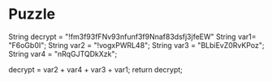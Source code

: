 # Puzzle
String decrypt = "!fm3f93fFNv93nfunf3f9Nnaf83dsfj3jfeEW"
String var1= "F6oGb0I";
String var2 = "!vogxPWRL48";
String var3 = "BLbiEvZ0RvKPoz";
String var4 = "nRqGJTQDkXzk";

decrypt = var2 + var4 + var3 + var1;
return decrypt; 
